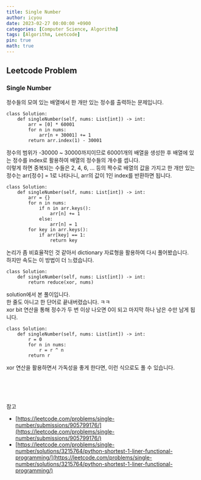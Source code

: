 ```yaml
---
title: Single Number
author: icyou
date: 2023-02-27 00:00:00 +0900
categories: [Computer Science, Algorithm]
tags: [Algorithm, Leetcode]
pin: true
math: true
---
```


## Leetcode Problem

### Single Number
정수들의 모여 있는 배열에서 한 개만 있는 정수를 출력하는 문제입니다.

```
class Solution:
    def singleNumber(self, nums: List[int]) -> int:
        arr = [0] * 60001
        for n in nums:
            arr[n + 30001] += 1
        return arr.index(1) - 30001
```
정수의 범위가 -30000 ~ 30000까지이므로 60001개의 배열을 생성한 후 배열에 있는 정수를 index로 활용하여 배열의 정수들의 개수를 셉니다.  
이렇게 하면 중복되는 수들은 2, 4, 6, ... 등의 짝수로 배열의 값을 가지고 한 개만 있는 정수는 arr\[정수\] = 1로 나타나니, arr의 값이 1인 index를 반환하면 됩니다.  

```
class Solution:
    def singleNumber(self, nums: List[int]) -> int:
        arr = {}
        for n in nums:
            if n in arr.keys():
                arr[n] += 1  
            else:
                arr[n] = 1
        for key in arr.keys():          
            if arr[key] == 1:
                return key
```
논리가 좀 비효율적인 것 같아서 dictionary 자료형을 활용하여 다시 풀어봤습니다.  
하지만 속도는 이 방법이 더 느렸습니다.  

```
class Solution:
    def singleNumber(self, nums: List[int]) -> int:
        return reduce(xor, nums)
```
solution에서 본 풀이입니다.  
한 줄도 아니고 한 단어로 끝내버렸습니다. ㅋㅋ  
xor bit 연산을 통해 정수가 두 번 이상 나오면 0이 되고 마지막 하나 남은 수만 남게 됩니다.

```
class Solution:
    def singleNumber(self, nums: List[int]) -> int:
        r = 0
        for n in nums:
            r = r ^ n
        return r
```
xor 연산을 활용하면서 가독성을 좋게 한다면, 이런 식으로도 풀 수 있습니다.

<br/><br/><br/><br/>
참고 
- [https://leetcode.com/problems/single-number/submissions/905799176/](https://leetcode.com/problems/single-number/submissions/905799176/)
- [https://leetcode.com/problems/single-number/solutions/3215764/python-shortest-1-liner-functional-programming/](https://leetcode.com/problems/single-number/solutions/3215764/python-shortest-1-liner-functional-programming/)